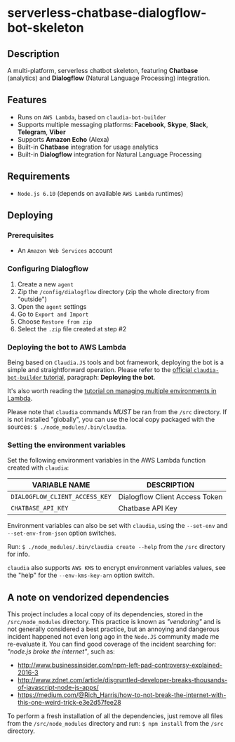 # serverless-chatbase-dialogflow-bot-skeleton

## Description

A multi-platform, serverless chatbot skeleton, featuring **Chatbase** (analytics) and **Dialogflow** (Natural Language Processing) integration.

## Features

 * Runs on `AWS Lambda`, based on `claudia-bot-builder`
 * Supports multiple messaging platforms: **Facebook**, **Skype**, **Slack**, **Telegram**, **Viber**
 * Supports **Amazon Echo** (Alexa)
 * Built-in **Chatbase** integration for usage analytics
 * Built-in **Dialogflow** integration for Natural Language Processing

## Requirements

 * `Node.js 6.10` (depends on available `AWS Lambda` runtimes)

## Deploying

### Prerequisites

* An `Amazon Web Services` account

### Configuring Dialogflow

 1. Create a new `agent`
 2. Zip the `/config/dialogflow` directory (zip the whole directory from "outside")
 3. Open the `agent` settings
 4. Go to `Export and Import`
 5. Choose `Restore from zip`
 6. Select the `.zip` file created at step #2

### Deploying the bot to AWS Lambda

Being based on `Claudia.JS` tools and bot framework, deploying the bot is a simple and straightforward operation. Please refer to the [official `claudia-bot-builder` tutorial](https://claudiajs.com/tutorials/hello-world-chatbot.html), paragraph: **Deploying the bot**.

It's also worth reading the [tutorial on managing multiple environments in Lambda](https://claudiajs.com/tutorials/versions.html).

Please note that `claudia` commands *MUST* be ran from the `/src` directory. If  is not installed "globally", you can use the local copy packaged with the sources: `$ ./node_modules/.bin/claudia`.

### Setting the environment variables

Set the following environment variables in the AWS Lambda function created with `claudia`:

| VARIABLE NAME                  | DESCRIPTION                    |
|--------------------------------|--------------------------------|
| `DIALOGFLOW_CLIENT_ACCESS_KEY` | Dialogflow Client Access Token |
| `CHATBASE_API_KEY`             | Chatbase API Key               |

Environment variables can also be set with `claudia`, using the `--set-env` and `--set-env-from-json` option switches.

Run: `$ ./node_modules/.bin/claudia create --help` from the `/src` directory for info.

`claudia` also supports `AWS KMS` to encrypt environment variables values, see the "help" for the `--env-kms-key-arn` option switch.

## A note on vendorized dependencies

This project includes a local copy of its dependencies, stored in the `/src/node_modules` directory. This practice is known as _"vendoring"_ and is not generally considered a best practice, but an annoying and dangerous incident happened not even long ago in the `Node.JS` community made me re-evaluate it. You can find good coverage of the incident searching for: _"node.js broke the internet"_, such as:

 * http://www.businessinsider.com/npm-left-pad-controversy-explained-2016-3
 * http://www.zdnet.com/article/disgruntled-developer-breaks-thousands-of-javascript-node-js-apps/
 * https://medium.com/@Rich_Harris/how-to-not-break-the-internet-with-this-one-weird-trick-e3e2d57fee28

To perform a fresh installation of all the dependencies, just remove all files from the `/src/node_modules` directory and run: `$ npm install` from the `/src` directory.

